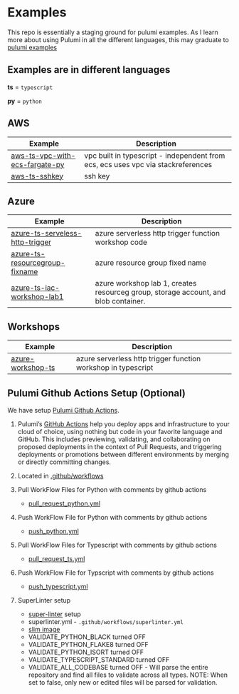 # Examples

This repo is essentially a staging ground for pulumi examples. As I learn more about using Pulumi in all the different languages, this may graduate to [pulumi examples](https://github.com/pulumi/examples)

## Examples are in different languages 

**ts** = `typescript`

**py** = `python`

## AWS
Example   | Description |
--------- | ----------- |
[aws-ts-vpc-with-ecs-fargate-py](aws-ts-vpc-with-ecs-fargate-py)| vpc built in typescript - independent from ecs, ecs uses vpc via stackreferences
[aws-ts-sshkey](aws-ts-sshkey)| ssh key

## Azure
Example   | Description |
--------- | ----------- |
[azure-ts-serveless-http-trigger](azure-ts-serveless-http-trigger)| azure serverless http trigger function workshop code
[azure-ts-resourcegroup-fixname](azure-ts-resourcegroup-fixname) | azure resource group fixed name
[azure-ts-iac-workshop-lab1](azure-ts-iac-workshop-lab1) | azure workshop lab 1, creates resourceg group, storage account, and blob container.

## Workshops
Example   | Description |
--------- | ----------- |
[azure-workshop-ts](azure-workshop-ts)| azure serverless http trigger function workshop in typescript

## Pulumi Github Actions Setup (Optional)
We have setup [Pulumi Github Actions](https://www.pulumi.com/docs/guides/continuous-delivery/github-actions/#pulumi-github-actions). 

 1. Pulumi’s [GitHub Actions](https://docs.github.com/en/actions) help you deploy apps and infrastructure to your cloud of choice, using nothing but code in your favorite language and GitHub. This includes previewing, validating, and collaborating on proposed deployments in the context of Pull Requests, and triggering deployments or promotions between different environments by merging or directly committing changes.

 1. Located in [.github/workflows](.github/workflows)

 1. Pull WorkFlow Files for Python with comments by github actions
    - [pull_request_python.yml](.github/workflows/pull_request_python.yml)

 1. Push WorkFlow File for Python with comments by github actions
    - [push_python.yml](.github/workflows/push_typescript.yml)

 1. Pull WorkFlow Files for Typescript with comments by github actions
    - [pull_request_ts.yml](.github/workflows/pull_request_typescript.yml)

 1. Push WorkFlow File for Typscript with comments by github actions
    - [push_typescript.yml](.github/workflows/push_typescript.yml)

 1. SuperLinter setup
    - [super-linter](https://github.com/github/super-linter) setup
    - superlinter.yml - `.github/workflows/superlinter.yml`
    - [slim image](https://github.com/github/super-linter#slim-image)
    - VALIDATE_PYTHON_BLACK turned OFF
    - VALIDATE_PYTHON_FLAKE8 turned OFF
    - VALIDATE_PYTHON_ISORT turned OFF
    - VALIDATE_TYPESCRIPT_STANDARD turned OFF
    - VALIDATE_ALL_CODEBASE turned OFF   - Will parse the entire repository and find all files to validate across all types. NOTE: When set to false, only new or edited files will be parsed for validation.